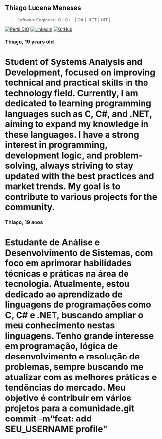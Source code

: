 ## Thiago Lucena Meneses
> Software Engineer | C | C++ | C# | .NET | GIT |

[![Perfil DIO](https://img.shields.io/badge/-Meu%20Perfil%20na%20DIO-0077B5?style=for-the-badge&logo=gitbook&logoColor=white)](https://www.dio.me/users/menesesthiago64)
[![LinkedIn](https://img.shields.io/badge/linkedin-%230077B5.svg?style=for-the-badge&logo=linkedin&logoColor=white)](https://www.linkedin.com/in/thiago-lucena-601903291//)
[![GitHub](https://img.shields.io/badge/GitHub-0077B5?style=for-the-badge&logo=github&logoColor=white)](https://github.com/thiagolucena1)


### Thiago, 19 years old
# Student of Systems Analysis and Development, focused on improving technical and practical skills in the technology field. Currently, I am dedicated to learning programming languages such as C, C#, and .NET, aiming to expand my knowledge in these languages. I have a strong interest in programming, development logic, and problem-solving, always striving to stay updated with the best practices and market trends. My goal is to contribute to various projects for the community.


###  Thiago, 19 anos
# Estudante de Análise e Desenvolvimento de Sistemas, com foco em aprimorar habilidades técnicas e práticas na área de tecnologia. Atualmente, estou dedicado ao aprendizado de linguagens de programações como C, C# e .NET, buscando ampliar o meu conhecimento nestas linguagens. Tenho grande interesse em programação, lógica de desenvolvimento e resolução de problemas, sempre buscando me atualizar com as melhores práticas e tendências do mercado. Meu objetivo é contribuir em vários projetos para a comunidade.git commit -m"feat: add SEU_USERNAME profile"